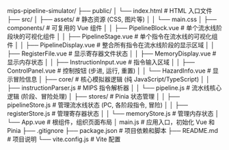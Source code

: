 mips-pipeline-simulator/
├── public/
│ └── index.html # HTML 入口文件
├── src/
│ ├── assets/ # 静态资源 (CSS, 图片等)
│ │ └── main.css
│ ├── components/ # 可复用的 Vue 组件
│ │ ├── PipelineBlock.vue # 单个流水线阶段块的可视化组件
│ │ ├── PipelineStage.vue # 单个指令在流水线的可视化组件
│ │ ├── PipelineDisplay.vue # 整合所有指令在流水线阶段的显示区域
│ │ ├── RegisterFile.vue # 显示寄存器文件状态
│ │ ├── MemoryDisplay.vue # 显示内存状态
│ │ ├── InstructionInput.vue # 指令输入区域
│ │ ├── ControlPanel.vue # 控制按钮 (步进, 运行, 重置)
│ │ └── HazardInfo.vue # 显示冒险信息
│ ├── core/ # 核心模拟器逻辑 (纯 JavaScript/TypeScript)
│ │ ├── instructionParser.js # MIPS 指令解析器
│ │ └── pipeline.js # 流水线核心逻辑 (阶段、冒险处理)
│ ├── stores/ # Pinia 状态管理
│ │ ├── pipelineStore.js # 管理流水线状态 (PC, 各阶段指令, 冒险)
│ │ ├── registerStore.js # 管理寄存器状态
│ │ └── memoryStore.js # 管理内存状态
│ └── App.vue # 根组件，组织页面布局
│ main.js # 应用入口，初始化 Vue 和 Pinia
├── .gitignore
├── package.json # 项目依赖和脚本
├── README.md # 项目说明
└── vite.config.js # Vite 配置
